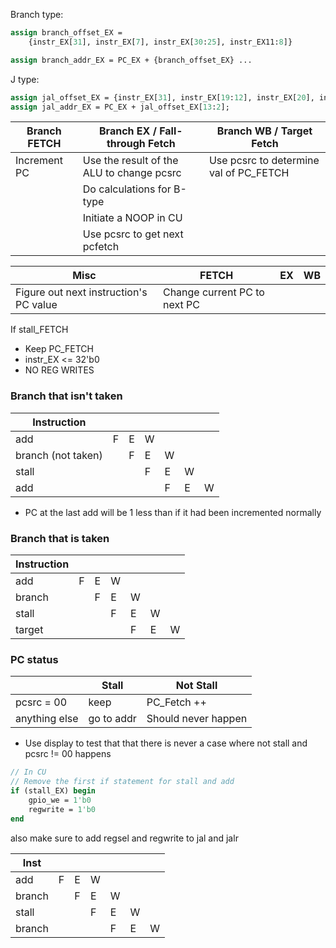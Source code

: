 Branch type:
```Systemverilog
assign branch_offset_EX = 
	{instr_EX[31], instr_EX[7], instr_EX[30:25], instr_EX11:8]}

assign branch_addr_EX = PC_EX + {branch_offset_EX} ...
```

J type:
```Systemverilog
assign jal_offset_EX = {instr_EX[31], instr_EX[19:12], instr_EX[20], instr_EX[30:21], 1'b0};
assign jal_addr_EX = PC_EX + jal_offset_EX[13:2];
```

| Branch FETCH | Branch EX / Fall-through Fetch            | Branch WB / Target Fetch               |
| ------------ | ----------------------------------------- | -------------------------------------- |
| Increment PC | Use the result of the ALU to change pcsrc | Use pcsrc to determine val of PC_FETCH |
|              | Do calculations for B-type                |                                        |
|              | Initiate a NOOP in CU                     |                                        |
|              | Use pcsrc to get next pcfetch                                          |                                        |


| Misc                                   | FETCH                        | EX  | WB  |
| -------------------------------------- | ---------------------------- | --- | --- |
| Figure out next instruction's PC value | Change current PC to next PC |     |     |


If stall_FETCH
- Keep PC_FETCH
- instr_EX <= 32'b0
- NO REG WRITES


### Branch that isn't taken
| Instruction        |     |     |     |     |     |     |
| ------------------ | --- | --- | --- | --- | --- | --- |
| add                | F   | E   | W   |     |     |     |
| branch (not taken) |     | F   | E   | W   |     |     |
| stall              |     |     | F   | E   | W   |     |
| add                |     |     |     | F   | E   | W   |
- PC at the last add will be 1 less than if it had been incremented normally

### Branch that is taken
| Instruction |     |     |     |     |     |     |
| ----------- | --- | --- | --- | --- | --- | --- |
| add         | F   | E   | W   |     |     |     |
| branch      |     | F   | E   | W   |     |     |
| stall       |     |     | F   | E   | W   |     |
| target      |     |     |     | F   | E   | W   |


### PC status
|               | Stall      | Not Stall           |
| ------------- | ---------- | ------------------- |
| pcsrc = 00    | keep       | PC_Fetch ++         |
| anything else | go to addr | Should never happen |

- Use display to test that that there is never a case where not stall and pcsrc != 00 happens

```SystemVerilog
// In CU
// Remove the first if statement for stall and add
if (stall_EX) begin
	gpio_we = 1'b0
	regwrite = 1'b0
end

```
also make sure to add regsel and regwrite to jal and jalr

| Inst   |     |     |     |     |     |     |
| ------ | --- | --- | --- | --- | --- | --- |
| add    | F   | E   | W   |     |     |     |
| branch |     | F   | E   | W   |     |     |
| stall  |     |     | F   | E   | W   |     |
| branch |     |     |     | F   | E   | W   | 
